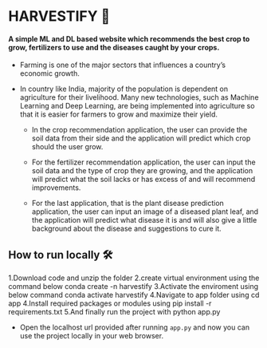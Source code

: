 # HARVESTIFY 🌿
#### A simple ML and DL based website which recommends the best crop to grow, fertilizers to use and the diseases caught by your crops.


- Farming is one of the major sectors that influences a country’s economic growth. 

- In country like India, majority of the population is dependent on agriculture for their livelihood. Many new technologies, such as Machine Learning and Deep Learning, are being implemented into agriculture so that it is easier for farmers to grow and maximize their yield. 



    - In the crop recommendation application, the user can provide the soil data from their side and the application will predict which crop should the user grow. 
    
    - For the fertilizer recommendation application, the user can input the soil data and the type of crop they are growing, and the application will predict what the soil lacks or has excess of and will recommend improvements. 
    
    - For the last application, that is the plant disease prediction application, the user can input an image of a diseased plant leaf, and the application will predict what disease it is and will also give a little background about the disease and suggestions to cure it.


## How to run locally 🛠️
  1.Download code and unzip the folder
  2.create virtual environment using the command below
      conda create -n harvestify 
  3.Activate the enviroment using below command
      conda activate harvestify
  4.Navigate to app folder using 
       cd app
  4.Install required packages or modules using 
      pip install -r requirements.txt
  5.And finally run the project with
      python app.py
  
- Open the localhost url provided after running `app.py` and now you can use the project locally in your web browser.




